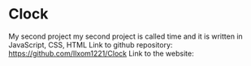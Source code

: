 # Clock
My second project
my second project is called time and it is written in JavaScript, CSS, HTML
Link to github repository: https://github.com/Ilxom1221/Clock
Link to the website: 
